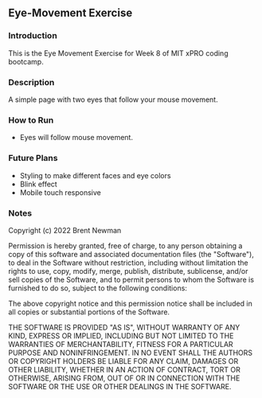 <h2>Eye-Movement Exercise</h2>

<h3>Introduction</h3>

This is the Eye Movement Exercise for Week 8 of MIT xPRO coding bootcamp.

<h3>Description</h3>

A simple page with two eyes that follow your mouse movement.

<h3>How to Run</h3>

<ul>
  <li>Eyes will follow mouse movement.</li>
</ul>

<h3>Future Plans</h3>

- Styling to make different faces and eye colors
- Blink effect
- Mobile touch responsive

<h3>Notes</h3>

Copyright (c) 2022 Brent Newman

Permission is hereby granted, free of charge, to any person obtaining a copy
of this software and associated documentation files (the "Software"), to deal
in the Software without restriction, including without limitation the rights
to use, copy, modify, merge, publish, distribute, sublicense, and/or sell
copies of the Software, and to permit persons to whom the Software is
furnished to do so, subject to the following conditions:

The above copyright notice and this permission notice shall be included in all
copies or substantial portions of the Software.

THE SOFTWARE IS PROVIDED "AS IS", WITHOUT WARRANTY OF ANY KIND, EXPRESS OR
IMPLIED, INCLUDING BUT NOT LIMITED TO THE WARRANTIES OF MERCHANTABILITY,
FITNESS FOR A PARTICULAR PURPOSE AND NONINFRINGEMENT. IN NO EVENT SHALL THE
AUTHORS OR COPYRIGHT HOLDERS BE LIABLE FOR ANY CLAIM, DAMAGES OR OTHER
LIABILITY, WHETHER IN AN ACTION OF CONTRACT, TORT OR OTHERWISE, ARISING FROM,
OUT OF OR IN CONNECTION WITH THE SOFTWARE OR THE USE OR OTHER DEALINGS IN THE
SOFTWARE.

